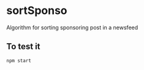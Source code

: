 # sortSponso

Algorithm for sorting sponsoring post in a newsfeed

## To test it

```
npm start
```
